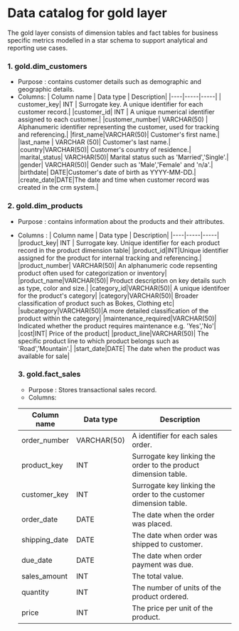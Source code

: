 # Data catalog for gold layer

The gold layer consists of dimension tables and fact tables for business specific metrics modelled in a star schema to support analytical and reporting use cases.

### 1. gold.dim_customers
- Purpose : contains customer details such as demographic and geographic details.
- Columns:
  | Column name | Data type | Description|
  |----|-----|-----|
  | customer_key| INT | Surrogate key. A unique identifier for each customer record.|
  |customer_id| INT | A unique numerical identifier assigned to each customer.|
  |customer_number| VARCHAR(50) | Alphanumeric identifier representing the customer, used for tracking and referencing.|
  |first_name|VARCHAR(50)| Customer's first name.|
  |last_name | VARCHAR (50)| Customer's last name.|
  |country|VARCHAR(50)| Customer's country of residence.|
  |marital_status| VARCHAR(50)| Marital status such as 'Married','Single'.|
  |gender| VARCHAR(50)| Gender such as 'Male','Female' and 'n/a'.|
  |birthdate| DATE|Customer's date of birth as YYYY-MM-DD.|
  |create_date|DATE|The date and time when customer record was created in the crm system.|

### 2. gold.dim_products
- Purpose : contains information about the products and their attributes.
- Columns :
  | Column name | Data type | Description|
  |----|-----|-----|
  |product_key| INT | Surrogate key. Unique identifier for each product record in the product dimension table|
  |product_id|INT|Unique identifier assigned for the product for internal tracking and referencing.|
  |product_number| VARCHAR(50)| An alphanumeric code repsenting product often used for categorization or inventory|
  |product_name|VARCHAR(50)| Product description on key details such as type, color and size.|
  |category_id|VARCHAR(50)| A unique identifoer for the product's category|
  |category|VARCHAR(50)| Broader classification of product such as Bokes, Clothing etc|
  |subcategory|VARCHAR(50)|A more detailed classification of the product within the category|
  |maintenance_required|VARCHAR(50)| Indicated whether the product requires maintenance e.g. 'Yes','No'|
  |cost|INT| Price of the product|
  |product_line|VARCHAR(50)| The specific product line to which product belongs such as 'Road','Mountain'.|
  |start_date|DATE| The date when the product was available for sale|
  
  ### 3. gold.fact_sales
  - Purpose : Stores transactional sales record.
  - Columns:
  
  | Column name | Data type | Description|
  |----|-----|-----|
  |order_number| VARCHAR(50)| A identifier for each sales order.|
  |product_key|INT| Surrogate key linking the order to the product dimension table.|
  |customer_key|INT| Surrogate key linking the order to the customer dimension table.|
  |order_date|DATE|The date when the order was placed.|
  |shipping_date|DATE|The date when order was shipped to customer.|
  |due_date|DATE| The date when order payment was due.|
  |sales_amount| INT|The total value.|
  |quantity|INT| The number of units of the product ordered.|
  |price|INT|The price per unit of the product.|
  
